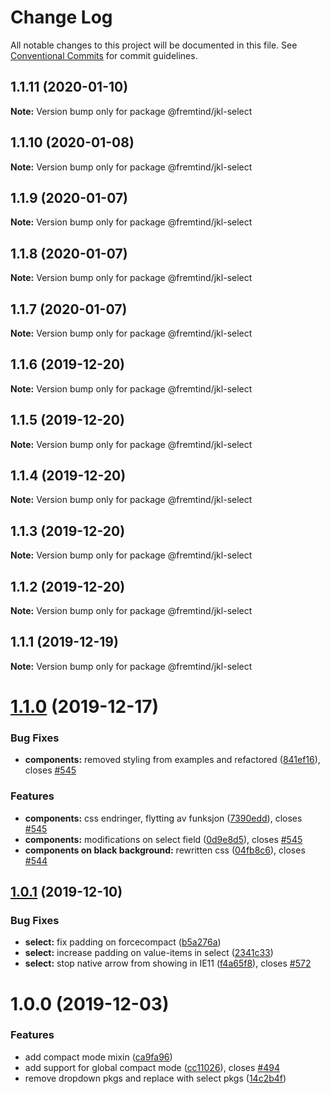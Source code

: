 # Change Log

All notable changes to this project will be documented in this file.
See [Conventional Commits](https://conventionalcommits.org) for commit guidelines.

## 1.1.11 (2020-01-10)

**Note:** Version bump only for package @fremtind/jkl-select





## 1.1.10 (2020-01-08)

**Note:** Version bump only for package @fremtind/jkl-select





## 1.1.9 (2020-01-07)

**Note:** Version bump only for package @fremtind/jkl-select





## 1.1.8 (2020-01-07)

**Note:** Version bump only for package @fremtind/jkl-select





## 1.1.7 (2020-01-07)

**Note:** Version bump only for package @fremtind/jkl-select





## 1.1.6 (2019-12-20)

**Note:** Version bump only for package @fremtind/jkl-select





## 1.1.5 (2019-12-20)

**Note:** Version bump only for package @fremtind/jkl-select





## 1.1.4 (2019-12-20)

**Note:** Version bump only for package @fremtind/jkl-select





## 1.1.3 (2019-12-20)

**Note:** Version bump only for package @fremtind/jkl-select





## 1.1.2 (2019-12-20)

**Note:** Version bump only for package @fremtind/jkl-select

## 1.1.1 (2019-12-19)

**Note:** Version bump only for package @fremtind/jkl-select

# [1.1.0](https://github.com/fremtind/jokul/compare/@fremtind/jkl-select@1.0.1...@fremtind/jkl-select@1.1.0) (2019-12-17)

### Bug Fixes

-   **components:** removed styling from examples and refactored ([841ef16](https://github.com/fremtind/jokul/commit/841ef161c6f9d76cc08cbbd5fc77c4a97334e3db)), closes [#545](https://github.com/fremtind/jokul/issues/545)

### Features

-   **components:** css endringer, flytting av funksjon ([7390edd](https://github.com/fremtind/jokul/commit/7390eddfadd941a0465267afba35a81ca446f438)), closes [#545](https://github.com/fremtind/jokul/issues/545)
-   **components:** modifications on select field ([0d9e8d5](https://github.com/fremtind/jokul/commit/0d9e8d5df72668bd7c47c34eef649b961bd04a35)), closes [#545](https://github.com/fremtind/jokul/issues/545)
-   **components on black background:** rewritten css ([04fb8c6](https://github.com/fremtind/jokul/commit/04fb8c62aecfb2aa2141687d561d36cf5893dd04)), closes [#544](https://github.com/fremtind/jokul/issues/544)

## [1.0.1](https://github.com/fremtind/jokul/compare/@fremtind/jkl-select@1.0.0...@fremtind/jkl-select@1.0.1) (2019-12-10)

### Bug Fixes

-   **select:** fix padding on forcecompact ([b5a276a](https://github.com/fremtind/jokul/commit/b5a276a8effd08a5cc276eb7dc927be11b4c6020))
-   **select:** increase padding on value-items in select ([2341c33](https://github.com/fremtind/jokul/commit/2341c33519b43df1e669cb3ebc61ed0f89bca4ca))
-   **select:** stop native arrow from showing in IE11 ([f4a65f8](https://github.com/fremtind/jokul/commit/f4a65f8060b7a4de072a24ca73950af3c86b29cd)), closes [#572](https://github.com/fremtind/jokul/issues/572)

# 1.0.0 (2019-12-03)

### Features

-   add compact mode mixin ([ca9fa96](https://github.com/fremtind/jokul/commit/ca9fa96b7de2be50646af0cb444206c3eebcfc4a))
-   add support for global compact mode ([cc11026](https://github.com/fremtind/jokul/commit/cc11026207dfef2a0b3b074b88e071783d2820fd)), closes [#494](https://github.com/fremtind/jokul/issues/494)
-   remove dropdown pkgs and replace with select pkgs ([14c2b4f](https://github.com/fremtind/jokul/commit/14c2b4fa5a236e2d7824834a7b074ae62ce870b4))
